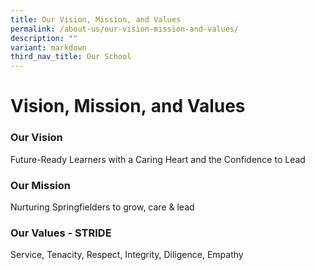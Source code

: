 ```yaml
---
title: Our Vision, Mission, and Values
permalink: /about-us/our-vision-mission-and-values/
description: ""
variant: markdown
third_nav_title: Our School
---
```

# **Vision, Mission,&nbsp;and Values**

###   Our Vision

Future-Ready Learners with a Caring Heart and the Confidence to Lead
  

### Our Mission

Nurturing Springfielders to grow, care &amp; lead

### Our Values - STRIDE 

Service, Tenacity, Respect, Integrity, Diligence, Empathy